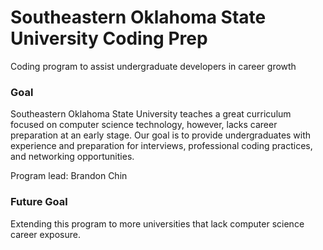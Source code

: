 # Southeastern Oklahoma State University Coding Prep

Coding program to assist undergraduate developers in career growth

### Goal

Southeastern Oklahoma State University teaches a great curriculum focused on computer science technology, however, lacks career preparation at an early stage. Our goal is to provide undergraduates with experience and preparation for interviews, professional coding practices, and networking opportunities.

Program lead: Brandon Chin

### Future Goal

Extending this program to more universities that lack computer science career exposure.
